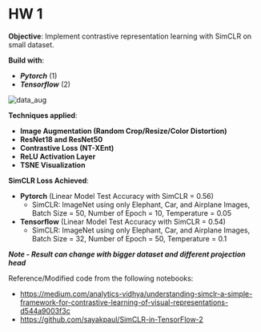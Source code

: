# HW 1

**Objective**: Implement contrastive representation learning with SimCLR on small dataset.

**Build with**:
* _**Pytorch**_ (1) 
* _**Tensorflow**_ (2) 

![data_aug](https://user-images.githubusercontent.com/46875754/134620941-faea7495-74b1-4ad8-a2b7-1b08d70de2e3.png)

**Techniques applied**:
* **Image Augmentation (Random Crop/Resize/Color Distortion)** 
* **ResNet18 and ResNet50**
* **Contrastive Loss (NT-XEnt)**
* **ReLU Activation Layer**
* **TSNE Visualization** 

**SimCLR Loss Achieved**:
* **Pytorch** (Linear Model Test Accuracy with SimCLR = 0.56)
    - SimCLR: ImageNet using only Elephant, Car, and Airplane Images, Batch Size = 50, Number of Epoch = 10, Temperature = 0.05
* **Tensorflow** (Linear Model Test Accuracy with SimCLR  = 0.54)
    - SimCLR: ImageNet using only Elephant, Car, and Airplane Images, Batch Size = 32, Number of Epoch = 50, Temperature = 0.1
    
_**Note - Result can change with bigger dataset and different projection head**_

Reference/Modified code from the following notebooks: 
* https://medium.com/analytics-vidhya/understanding-simclr-a-simple-framework-for-contrastive-learning-of-visual-representations-d544a9003f3c
* https://github.com/sayakpaul/SimCLR-in-TensorFlow-2

